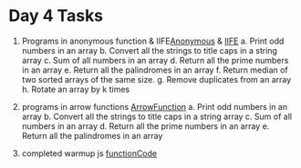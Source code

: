 # Day 4 Tasks

1. Programs in anonymous function & IIFE[Anonymous](./anonymous%20function/) & [IIFE](./IIFE/)
    a. Print odd numbers in an array
    b. Convert all the strings to title caps in a string array
    c. Sum of all numbers in an array
    d. Return all the prime numbers in an array
    e. Return all the palindromes in an array
    f. Return median of two sorted arrays of the same size.
    g. Remove duplicates from an array
    h. Rotate an array by k times
2. programs in arrow functions [ArrowFunction](./arrowFunction/)
    a. Print odd numbers in an array
    b. Convert all the strings to title caps in a string array
    c. Sum of all numbers in an array
    d. Return all the prime numbers in an array
    e. Return all the palindromes in an array

3. completed warmup js [functionCode](./warmupjs/)